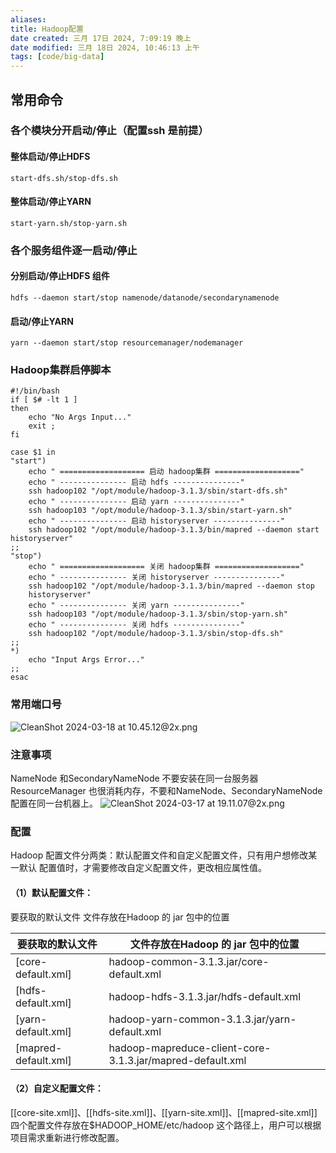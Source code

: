 ```yaml
---
aliases: 
title: Hadoop配置
date created: 三月 17日 2024, 7:09:19 晚上
date modified: 三月 18日 2024, 10:46:13 上午
tags: [code/big-data]
---
```

## 常用命令
### 各个模块分开启动/停止（配置ssh 是前提）
#### 整体启动/停止HDFS
```shell
start-dfs.sh/stop-dfs.sh
```

#### 整体启动/停止YARN
```shell
start-yarn.sh/stop-yarn.sh
```
### 各个服务组件逐一启动/停止
#### 分别启动/停止HDFS 组件
```shell
hdfs --daemon start/stop namenode/datanode/secondarynamenode
```
#### 启动/停止YARN
```shell
yarn --daemon start/stop resourcemanager/nodemanager
```
### Hadoop集群启停脚本
```shell
#!/bin/bash
if [ $# -lt 1 ]
then
	echo "No Args Input..."
	exit ;
fi

case $1 in
"start")
	echo " =================== 启动 hadoop集群 ==================="
	echo " --------------- 启动 hdfs ---------------"
	ssh hadoop102 "/opt/module/hadoop-3.1.3/sbin/start-dfs.sh"
	echo " --------------- 启动 yarn ---------------"
	ssh hadoop103 "/opt/module/hadoop-3.1.3/sbin/start-yarn.sh"
	echo " --------------- 启动 historyserver ---------------"
	ssh hadoop102 "/opt/module/hadoop-3.1.3/bin/mapred --daemon start historyserver"
;;
"stop")
	echo " =================== 关闭 hadoop集群 ==================="
	echo " --------------- 关闭 historyserver ---------------"
	ssh hadoop102 "/opt/module/hadoop-3.1.3/bin/mapred --daemon stop
	historyserver"
	echo " --------------- 关闭 yarn ---------------"
	ssh hadoop103 "/opt/module/hadoop-3.1.3/sbin/stop-yarn.sh"
	echo " --------------- 关闭 hdfs ---------------"
	ssh hadoop102 "/opt/module/hadoop-3.1.3/sbin/stop-dfs.sh"
;;
*)
	echo "Input Args Error..."
;;
esac
```


### 常用端口号
![CleanShot 2024-03-18 at 10.45.12@2x.png](https://typora-tes.oss-cn-shanghai.aliyuncs.com/picgo/CleanShot%202024-03-18%20at%2010.45.12%402x.png)

### 注意事项
NameNode 和SecondaryNameNode 不要安装在同一台服务器
ResourceManager 也很消耗内存，不要和NameNode、SecondaryNameNode 配置在同一台机器上。
![CleanShot 2024-03-17 at 19.11.07@2x.png](https://typora-tes.oss-cn-shanghai.aliyuncs.com/picgo/CleanShot%202024-03-17%20at%2019.11.07%402x.png)

### 配置
Hadoop 配置文件分两类：默认配置文件和自定义配置文件，只有用户想修改某一默认
配置值时，才需要修改自定义配置文件，更改相应属性值。
#### （1）默认配置文件：
要获取的默认文件 文件存放在Hadoop 的 jar 包中的位置

| 要获取的默认文件              | 文件存放在Hadoop 的 jar 包中的位置                                   |
| --------------------- | --------------------------------------------------------- |
| \[core-default.xml\]  | hadoop-common-3.1.3.jar/core-default.xml                  |
| \[hdfs-default.xml]   | hadoop-hdfs-3.1.3.jar/hdfs-default.xml                    |
| \[yarn-default.xml]   | hadoop-yarn-common-3.1.3.jar/yarn-default.xml             |
| \[mapred-default.xml] | hadoop-mapreduce-client-core-3.1.3.jar/mapred-default.xml |

#### （2）自定义配置文件：
[[core-site.xml]]、[[hdfs-site.xml]]、[[yarn-site.xml]]、[[mapred-site.xml]] 四个配置文件存放在$HADOOP_HOME/etc/hadoop 这个路径上，用户可以根据项目需求重新进行修改配置。